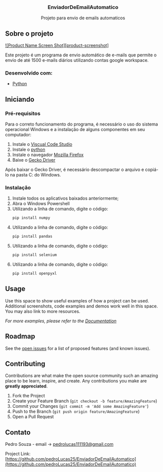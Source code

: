 <!--
*** Thanks for checking out the Best-README-Template. If you have a suggestion
*** that would make this better, please fork the repo and create a pull request
*** or simply open an issue with the tag "enhancement".
*** Thanks again! Now go create something AMAZING! :D
***
***
***
*** To avoid retyping too much info. Do a search and replace for the following:
*** github_username, repo_name, twitter_handle, email, project_title, project_description
-->

<!-- PROJECT LOGO -->
<br />
<p align="center">
  <a href="https://github.com/pedroLucas25/EnviadorDeEmailAutomatico">
  </a>

  <h3 align="center">EnviadorDeEmailAutomatico</h3>

  <p align="center">
    Projeto para envio de emails automaticos
</p>


<!-- ABOUT THE PROJECT -->
## Sobre o projeto

[![Product Name Screen Shot][product-screenshot]](https://example.com)

Este projeto é um programa de envio automático de e-mails que permite o envio de até 1500 e-mails diários utilizando contas google workspace.


### Desenvolvido com:

* [Python](https://www.python.org/)


<!-- GETTING STARTED -->
## Iniciando

### Pré-requisitos

Para o correto funcionamento do programa, é necessário o uso do sistema operacional Windows e a instalação de alguns componentes em seu computador:

1. Instale o [Viscual Code Studio](https://code.visualstudio.com/)
2. Instale o [python](https://www.python.org/)
3. Instale o navegador [Mozilla Firefox](https://www.mozilla.org/pt-BR/firefox/new/)
4. Baixe o [Gecko Driver](https://github.com/mozilla/geckodriver/releases)

Após baixar o Gecko Driver, é necessário descompactar o arquivo e copiá-lo na pasta C: do Windows.


### Instalação

1. Instale todos os aplicativos baixados anteriormente;
2. Abra o Windows Powershell
3. Utilizando a linha de comando, digite o código:
   ```sh
   pip install numpy
   ```
4. Utilizando a linha de comando, digite o código:
   ```sh
   pip install pandas
   ```
5. Utilizando a linha de comando, digite o código:
   ```sh
   pip install selenium
   ```
6. Utilizando a linha de comando, digite o código:
   ```sh
   pip install openpyxl
   ```


<!-- USAGE EXAMPLES -->
## Usage

Use this space to show useful examples of how a project can be used. Additional screenshots, code examples and demos work well in this space. You may also link to more resources.

_For more examples, please refer to the [Documentation](https://example.com)_



<!-- ROADMAP -->
## Roadmap

See the [open issues](https://github.com/github_username/repo_name/issues) for a list of proposed features (and known issues).



<!-- CONTRIBUTING -->
## Contributing

Contributions are what make the open source community such an amazing place to be learn, inspire, and create. Any contributions you make are **greatly appreciated**.

1. Fork the Project
2. Create your Feature Branch (`git checkout -b feature/AmazingFeature`)
3. Commit your Changes (`git commit -m 'Add some AmazingFeature'`)
4. Push to the Branch (`git push origin feature/AmazingFeature`)
5. Open a Pull Request


<!-- CONTACT -->
## Contato

Pedro Souza - email -> pedrolucas111193@gmail.com

Project Link: [https://github.com/pedroLucas25/EnviadorDeEmailAutomatico](https://github.com/pedroLucas25/EnviadorDeEmailAutomatico)




